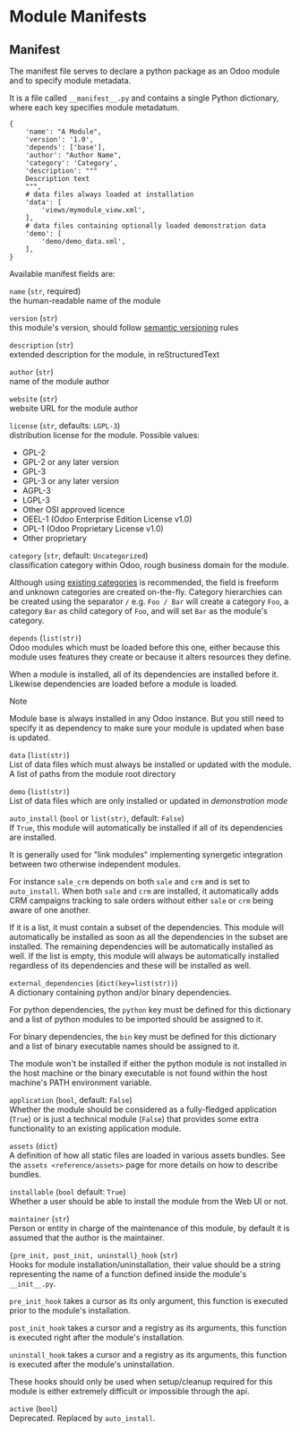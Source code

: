 # Module Manifests

## Manifest

The manifest file serves to declare a python package as an Odoo module
and to specify module metadata.

It is a file called `__manifest__.py` and contains a single Python
dictionary, where each key specifies module metadatum.

    {
        'name': "A Module",
        'version': '1.0',
        'depends': ['base'],
        'author': "Author Name",
        'category': 'Category',
        'description': """
        Description text
        """,
        # data files always loaded at installation
        'data': [
            'views/mymodule_view.xml',
        ],
        # data files containing optionally loaded demonstration data
        'demo': [
            'demo/demo_data.xml',
        ],
    }

Available manifest fields are:

`name` (`str`, required)  
the human-readable name of the module

`version` (`str`)  
this module's version, should follow [semantic
versioning](https://semver.org) rules

`description` (`str`)  
extended description for the module, in reStructuredText

`author` (`str`)  
name of the module author

`website` (`str`)  
website URL for the module author

`license` (`str`, defaults: `LGPL-3`)  
distribution license for the module. Possible values:

- <span class="title-ref">GPL-2</span>
- <span class="title-ref">GPL-2 or any later version</span>
- <span class="title-ref">GPL-3</span>
- <span class="title-ref">GPL-3 or any later version</span>
- <span class="title-ref">AGPL-3</span>
- <span class="title-ref">LGPL-3</span>
- <span class="title-ref">Other OSI approved licence</span>
- <span class="title-ref">OEEL-1</span> (Odoo Enterprise Edition License
  v1.0)
- <span class="title-ref">OPL-1</span> (Odoo Proprietary License v1.0)
- <span class="title-ref">Other proprietary</span>

`category` (`str`, default: `Uncategorized`)  
classification category within Odoo, rough business domain for the
module.

Although using [existing
categories](%7BGITHUB_PATH%7D/odoo/addons/base/data/ir_module_category_data.xml)
is recommended, the field is freeform and unknown categories are created
on-the-fly. Category hierarchies can be created using the separator `/`
e.g. `Foo / Bar` will create a category `Foo`, a category `Bar` as child
category of `Foo`, and will set `Bar` as the module's category.

`depends` (`list(str)`)  
Odoo modules which must be loaded before this one, either because this
module uses features they create or because it alters resources they
define.

When a module is installed, all of its dependencies are installed before
it. Likewise dependencies are loaded before a module is loaded.

> [!NOTE]
> Module <span class="title-ref">base</span> is always installed in any
> Odoo instance. But you still need to specify it as dependency to make
> sure your module is updated when <span class="title-ref">base</span>
> is updated.

`data` (`list(str)`)  
List of data files which must always be installed or updated with the
module. A list of paths from the module root directory

`demo` (`list(str)`)  
List of data files which are only installed or updated in *demonstration
mode*

`auto_install` (`bool` or `list(str)`, default: `False`)  
If `True`, this module will automatically be installed if all of its
dependencies are installed.

It is generally used for "link modules" implementing synergetic
integration between two otherwise independent modules.

For instance `sale_crm` depends on both `sale` and `crm` and is set to
`auto_install`. When both `sale` and `crm` are installed, it
automatically adds CRM campaigns tracking to sale orders without either
`sale` or `crm` being aware of one another.

If it is a list, it must contain a subset of the dependencies. This
module will automatically be installed as soon as all the dependencies
in the subset are installed. The remaining dependencies will be
automatically installed as well. If the list is empty, this module will
always be automatically installed regardless of its dependencies and
these will be installed as well.

`external_dependencies` (`dict(key=list(str))`)  
A dictionary containing python and/or binary dependencies.

For python dependencies, the `python` key must be defined for this
dictionary and a list of python modules to be imported should be
assigned to it.

For binary dependencies, the `bin` key must be defined for this
dictionary and a list of binary executable names should be assigned to
it.

The module won't be installed if either the python module is not
installed in the host machine or the binary executable is not found
within the host machine's PATH environment variable.

`application` (`bool`, default: `False`)  
Whether the module should be considered as a fully-fledged application
(`True`) or is just a technical module (`False`) that provides some
extra functionality to an existing application module.

`assets` (`dict`)  
A definition of how all static files are loaded in various assets
bundles. See the `assets <reference/assets>` page for more details on
how to describe bundles.

`installable` (`bool` default: `True`)  
Whether a user should be able to install the module from the Web UI or
not.

`maintainer` (`str`)  
Person or entity in charge of the maintenance of this module, by default
it is assumed that the author is the maintainer.

`{pre_init, post_init, uninstall}_hook` (`str`)  
Hooks for module installation/uninstallation, their value should be a
string representing the name of a function defined inside the module's
`__init__.py`.

`pre_init_hook` takes a cursor as its only argument, this function is
executed prior to the module's installation.

`post_init_hook` takes a cursor and a registry as its arguments, this
function is executed right after the module's installation.

`uninstall_hook` takes a cursor and a registry as its arguments, this
function is executed after the module's uninstallation.

These hooks should only be used when setup/cleanup required for this
module is either extremely difficult or impossible through the api.

`active` (`bool`)  
Deprecated. Replaced by `auto_install`.
